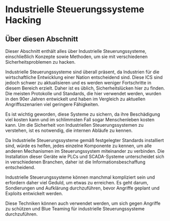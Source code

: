 # Industrielle Steuerungssysteme Hacking

## Über diesen Abschnitt

Dieser Abschnitt enthält alles über Industrielle Steuerungssysteme, einschließlich Konzepte sowie Methoden, um sie mit verschiedenen Sicherheitsproblemen zu hacken.

Industrielle Steuerungssysteme sind überall präsent, da Industrien für die wirtschaftliche Entwicklung einer Nation entscheidend sind. Diese ICS sind jedoch schwer zu aktualisieren und es werden weniger Fortschritte in diesem Bereich erzielt. Daher ist es üblich, Sicherheitslücken hier zu finden. Die meisten Protokolle und Standards, die hier verwendet werden, wurden in den 90er Jahren entwickelt und haben im Vergleich zu aktuellen Angriffsszenarien viel geringere Fähigkeiten.

Es ist wichtig geworden, diese Systeme zu sichern, da ihre Beschädigung viel kosten kann und im schlimmsten Fall sogar Menschenleben kosten kann. Um die Sicherheit von Industriellen Steuerungssystemen zu verstehen, ist es notwendig, die internen Abläufe zu kennen.

Da Industrielle Steuerungssysteme gemäß festgelegter Standards installiert sind, würde es helfen, jedes einzelne Komponente zu kennen, um alle anderen Mechanismen im Steuerungssystem miteinander zu verbinden. Die Installation dieser Geräte wie PLCs und SCADA-Systeme unterscheidet sich in verschiedenen Branchen, daher ist die Informationsbeschaffung entscheidend.

Industrielle Steuerungssysteme können manchmal kompliziert sein und erfordern daher viel Geduld, um etwas zu erreichen. Es geht darum, Sondierungen und Aufklärung durchzuführen, bevor Angriffe geplant und Exploits entwickelt werden.

Diese Techniken können auch verwendet werden, um sich gegen Angriffe zu schützen und Blue Teaming für industrielle Steuerungssysteme durchzuführen.
